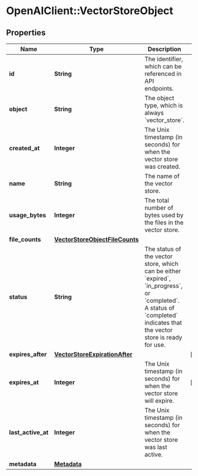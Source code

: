 # OpenAIClient::VectorStoreObject

## Properties
Name | Type | Description | Notes
------------ | ------------- | ------------- | -------------
**id** | **String** | The identifier, which can be referenced in API endpoints. | 
**object** | **String** | The object type, which is always &#x60;vector_store&#x60;. | 
**created_at** | **Integer** | The Unix timestamp (in seconds) for when the vector store was created. | 
**name** | **String** | The name of the vector store. | 
**usage_bytes** | **Integer** | The total number of bytes used by the files in the vector store. | 
**file_counts** | [**VectorStoreObjectFileCounts**](VectorStoreObjectFileCounts.md) |  | 
**status** | **String** | The status of the vector store, which can be either &#x60;expired&#x60;, &#x60;in_progress&#x60;, or &#x60;completed&#x60;. A status of &#x60;completed&#x60; indicates that the vector store is ready for use. | 
**expires_after** | [**VectorStoreExpirationAfter**](VectorStoreExpirationAfter.md) |  | [optional] 
**expires_at** | **Integer** | The Unix timestamp (in seconds) for when the vector store will expire. | [optional] 
**last_active_at** | **Integer** | The Unix timestamp (in seconds) for when the vector store was last active. | 
**metadata** | [**Metadata**](Metadata.md) |  | 

